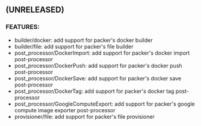
## (UNRELEASED)

### FEATURES:
* builder/docker: add support for packer's docker builder
* builder/file: add support for packer's file builder
* post_processor/DockerImport: add support for packer's docker import post-processor
* post_processor/DockerPush: add support for packer's docker push post-processor
* post_processor/DockerSave: add support for packer's docker save post-processor
* post_processor/DockerTag: add support for packer's docker tag post-processor
* post_processor/GoogleComputeExport: add support for packer's google compute image exporter post-processor
* provisioner/file: add support for packer's file provisioner
